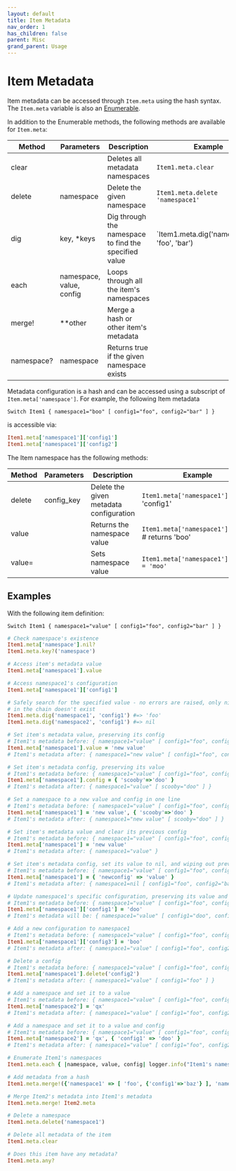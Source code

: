 ```yaml
---
layout: default
title: Item Metadata
nav_order: 1
has_children: false
parent: Misc
grand_parent: Usage
---
```


# Item Metadata

Item metadata can be accessed through `Item.meta` using the hash syntax. The `Item.meta` variable is also an [Enumerable](https://ruby-doc.org/core-2.5.8/Enumerable.html).

In addition to the Enumerable methods, the following methods are available for `Item.meta`:

| Method     | Parameters               | Description                                           | Example                                     |
| ---------- | ------------------------ | ----------------------------------------------------- | ------------------------------------------- |
| clear      |                          | Deletes all metadata namespaces                       | `Item1.meta.clear`                          |
| delete     | namespace                | Delete the given namespace                            | `Item1.meta.delete 'namespace1'`            |
| dig        | key, *keys               | Dig through the namespace to find the specified value | `Item1.meta.dig('namespace1', 'foo', 'bar') |
| each       | namespace, value, config | Loops through all the item's namespaces               |                                             |
| merge!     | **other                  | Merge a hash or other item's metadata                 |                                             |
| namespace? | namespace                | Returns true if the given namespace exists            |                                             |

Metadata configuration is a hash and can be accessed using a subscript of `Item.meta['namespace']`. For example, the following Item metadata

```
Switch Item1 { namespace1="boo" [ config1="foo", config2="bar" ] }
```

is accessible via:

```ruby
Item1.meta['namespace1']['config1']
Item1.meta['namespace1']['config2']
```

The Item namespace has the following methods:

| Method | Parameters | Description                             | Example                                          |
| ------ | ---------- | --------------------------------------- | ------------------------------------------------ |
| delete | config_key | Delete the given metadata configuration | `Item1.meta['namespace1'].delete` 'config1'      |
| value  |            | Returns the namespace value             | `Item1.meta['namespace1'].value` # returns 'boo' |
| value= |            | Sets namespace value                    | `Item1.meta['namespace1'].value = 'moo'`         |

## Examples

With the following item definition:

```
Switch Item1 { namespace1="value" [ config1="foo", config2="bar" ] }
```

```ruby
# Check namespace's existence
Item1.meta['namespace'].nil?
Item1.meta.key?('namespace')

# Access item's metadata value
Item1.meta['namespace1'].value

# Access namespace1's configuration
Item1.meta['namespace1']['config1']

# Safely search for the specified value - no errors are raised, only nil returned if a key
# in the chain doesn't exist
Item1.meta.dig('namespace1', 'config1') #=> 'foo'
Item1.meta.dig('namespace2', 'config1') #=> nil

# Set item's metadata value, preserving its config
# Item1's metadata before: { namespace1="value" [ config1="foo", config2="bar" ] }
Item1.meta['namespace1'].value = 'new value'
# Item1's metadata after: { namespace1="new value" [ config1="foo", config2="bar" ] }

# Set item's metadata config, preserving its value
# Item1's metadata before: { namespace1="value" [ config1="foo", config2="bar" ] }
Item1.meta['namespace1'].config = { 'scooby'=>'doo' }
# Item1's metadata after: { namespace1="value" [ scooby="doo" ] }

# Set a namespace to a new value and config in one line
# Item1's metadata before: { namespace1="value" [ config1="foo", config2="bar" ] }
Item1.meta['namespace1'] = 'new value', { 'scooby'=>'doo' }
# Item1's metadata after: { namespace1="new value" [ scooby="doo" ] }

# Set item's metadata value and clear its previous config
# Item1's metadata before: { namespace1="value" [ config1="foo", config2="bar" ] }
Item1.meta['namespace1'] = 'new value'
# Item1's metadata after: { namespace1="value" }

# Set item's metadata config, set its value to nil, and wiping out previous config
# Item1's metadata before: { namespace1="value" [ config1="foo", config2="bar" ] }
Item1.meta['namespace1'] = { 'newconfig' => 'value' }
# Item1's metadata after: { namespace1=nil [ config1="foo", config2="bar" ] }

# Update namespace1's specific configuration, preserving its value and other config
# Item1's metadata before: { namespace1="value" [ config1="foo", config2="bar" ] }
Item1.meta['namespace1']['config1'] = 'doo'
# Item1's metadata will be: { namespace1="value" [ config1="doo", config2="bar" ] }

# Add a new configuration to namespace1
# Item1's metadata before: { namespace1="value" [ config1="foo", config2="bar" ] }
Item1.meta['namespace1']['config3'] = 'boo'
# Item1's metadata after: { namespace1="value" [ config1="foo", config2="bar", config3="boo" ] }

# Delete a config
# Item1's metadata before: { namespace1="value" [ config1="foo", config2="bar" ] }
Item1.meta['namespace1'].delete('config2')
# Item1's metadata after: { namespace1="value" [ config1="foo" ] }

# Add a namespace and set it to a value
# Item1's metadata before: { namespace1="value" [ config1="foo", config2="bar" ] }
Item1.meta['namespace2'] = 'qx'
# Item1's metadata after: { namespace1="value" [ config1="foo", config2="bar" ], namespace2="qx" }

# Add a namespace and set it to a value and config
# Item1's metadata before: { namespace1="value" [ config1="foo", config2="bar" ] }
Item1.meta['namespace2'] = 'qx', { 'config1' => 'doo' }
# Item1's metadata after: { namespace1="value" [ config1="foo", config2="bar" ], namespace2="qx" [ config1="doo" ] }

# Enumerate Item1's namespaces
Item1.meta.each { |namespace, value, config| logger.info("Item1's namespace: #{namespace}='#{value}' #{config}") }

# Add metadata from a hash
Item1.meta.merge!({'namespace1' => [ 'foo', {'config1'=>'baz'} ], 'namespace2' => [ 'qux', {'config'=>'quu'} ]})

# Merge Item2's metadata into Item1's metadata
Item1.meta.merge! Item2.meta

# Delete a namespace
Item1.meta.delete('namespace1')

# Delete all metadata of the item
Item1.meta.clear

# Does this item have any metadata?
Item1.meta.any?
```
